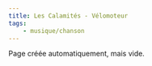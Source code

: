 ```yaml
---
title: Les Calamités - Vélomoteur
tags:
    - musique/chanson
---
```


Page créée automatiquement, mais vide.
